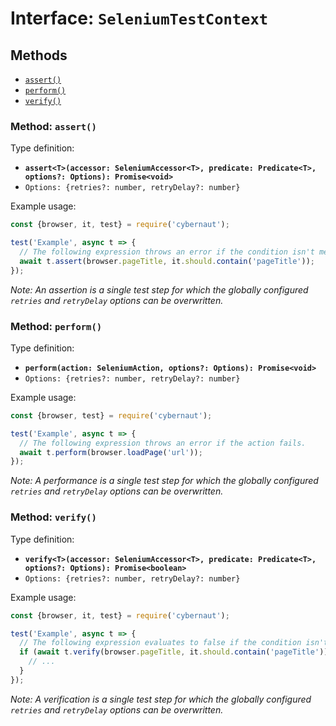 # Interface: `SeleniumTestContext`

## Methods

* [`assert()`](#method-assert)
* [`perform()`](#method-perform)
* [`verify()`](#method-verify)

### Method: `assert()`

Type definition:

* **`assert<T>(accessor: SeleniumAccessor<T>, predicate: Predicate<T>, options?: Options): Promise<void>`**
* `Options: {retries?: number, retryDelay?: number}`

Example usage:

```js
const {browser, it, test} = require('cybernaut');

test('Example', async t => {
  // The following expression throws an error if the condition isn't met.
  await t.assert(browser.pageTitle, it.should.contain('pageTitle'));
});
```

*Note: An assertion is a single test step for which the globally configured `retries` and `retryDelay` options can be overwritten.*

### Method: `perform()`

Type definition:

* **`perform(action: SeleniumAction, options?: Options): Promise<void>`**
* `Options: {retries?: number, retryDelay?: number}`

Example usage:

```js
const {browser, test} = require('cybernaut');

test('Example', async t => {
  // The following expression throws an error if the action fails.
  await t.perform(browser.loadPage('url'));
});
```

*Note: A performance is a single test step for which the globally configured `retries` and `retryDelay` options can be overwritten.*

### Method: `verify()`

Type definition:

* **`verify<T>(accessor: SeleniumAccessor<T>, predicate: Predicate<T>, options?: Options): Promise<boolean>`**
* `Options: {retries?: number, retryDelay?: number}`

Example usage:

```js
const {browser, it, test} = require('cybernaut');

test('Example', async t => {
  // The following expression evaluates to false if the condition isn't met.
  if (await t.verify(browser.pageTitle, it.should.contain('pageTitle'))) {
    // ...
  }
});
```

*Note: A verification is a single test step for which the globally configured `retries` and `retryDelay` options can be overwritten.*
